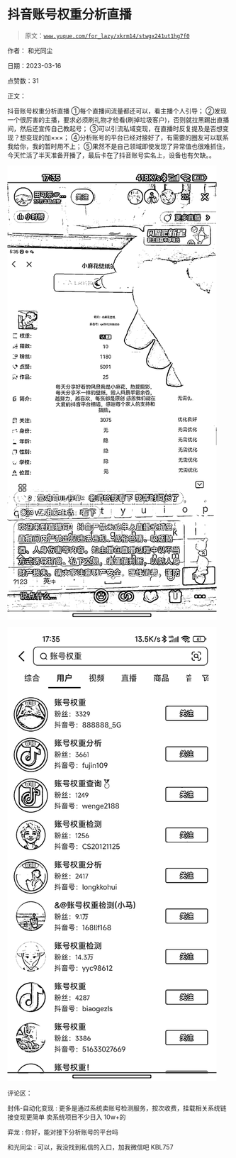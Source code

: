 # 抖音账号权重分析直播

> 原文：[`www.yuque.com/for_lazy/xkrm14/stwgx241ut1hg7f0`](https://www.yuque.com/for_lazy/xkrm14/stwgx241ut1hg7f0)

作者： 和光同尘

日期：2023-03-16

点赞数：31

正文：

抖音账号权重分析直播 ①每个直播间流量都还可以，看主播个人引导； ②发现一个很厉害的主播，要求必须刷礼物才给看(刷掉垃圾客户)，否则就拉黑踢出直播间，然后还宣传自己教起号； ③可以引流私域变现，在直播时反复提及是否想变现？想变现的加×××； ④分析账号的平台已经对接好了，有需要的圈友可以联系我给你，我的暂时用不上； ⑤果然不是自己领域即使发现了异常值也很难抓住，今天忙活了半天准备开播了，最后卡在了抖音账号实名上，设备也有欠缺。。

![](img/614b713593b51378df35ae783588797f.png)  

![](img/8ca004396bf1c6832b2a0ea00c59cde2.png)  

评论区：

封伟-自动化变现 : 更多是通过系统卖账号检测服务，按次收费，挂载相关系统链接变现更简单 卖系统项目不少日入 10w+的

弈龙 : 你好，能对接下分析账号的平台吗

和光同尘 : 可以，我没找到私信的入口，加我微信吧 KBL757

